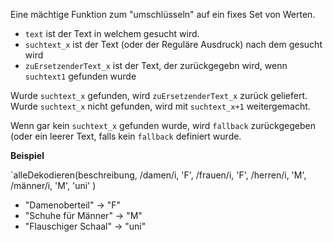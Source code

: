 Eine mächtige Funktion zum "umschlüsseln" auf ein fixes Set von Werten.

- `text` ist der Text in welchem gesucht wird.
- `suchtext_x` ist der Text (oder der Reguläre Ausdruck) nach dem gesucht wird
- `zuErsetzenderText_x` ist der Text, der zurückgegebn wird, wenn `suchtext1` gefunden wurde

Wurde `suchtext_x` gefunden, wird `zuErsetzenderText_x` zurück geliefert. 
Wurde `suchtext_x` nicht gefunden, wird mit `suchtext_x+1` weitergemacht.

Wenn gar kein `suchtext_x` gefunden wurde, wird `fallback` zurückgegeben (oder ein leerer Text,
falls kein `fallback` definiert wurde.

**Beispiel**

`alleDekodieren(beschreibung,
	/damen/i, 'F',
	/frauen/i, 'F',
	/herren/i, 'M',
	/männer/i, 'M',
	'uni'
)

- "Damenoberteil" &#8594; "F"
- "Schuhe für Männer" &#8594; "M"
- "Flauschiger Schaal" &#8594; "uni"